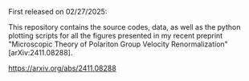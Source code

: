 First released on 02/27/2025:

This repository contains the source codes, data, as well as the python plotting scripts for all the figures presented in my recent preprint "Microscopic Theory of Polariton Group Velocity Renormalization" [arXiv:2411.08288]. 

https://arxiv.org/abs/2411.08288
